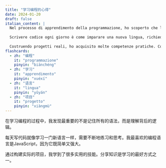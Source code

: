 ```yaml
---
title: "学习编程的心得"
date: 2024-01-20
draft: false
italian_content: |
  Nel processo di apprendimento della programmazione, ho scoperto che la cosa più importante non è memorizzare tutta la sintassi, ma comprendere la logica sottostante.
  
  Scrivere codice ogni giorno è come imparare una nuova lingua, richiede pratica e riflessione costanti. Il mio linguaggio di programmazione preferito è JavaScript, perché è sia semplice che potente.
  
  Costruendo progetti reali, ho acquisito molte competenze pratiche. Condividere la conoscenza è uno dei modi migliori per imparare.
flashcards:
  - zh: "编程"
    it: "programmazione"
    pinyin: "biānchéng"
  - zh: "学习"
    it: "apprendimento"
    pinyin: "xuéxí"
  - zh: "语言"
    it: "lingua"
    pinyin: "yǔyán"
  - zh: "项目"
    it: "progetto"
    pinyin: "xiàngmù"
---
```


在学习编程的过程中，我发现最重要的不是记住所有的语法，而是理解背后的逻辑。

每天写代码就像学习一门新语言一样，需要不断地练习和思考。我最喜欢的编程语言是JavaScript，因为它既简单又强大。

通过构建实际的项目，我学到了很多实用的技能。分享知识是学习的最好方式之一。